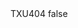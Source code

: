 <?xml version="1.0" encoding="UTF-8"?>
<CustomMetadata xmlns="http://soap.sforce.com/2006/04/metadata">
    <label>TXU404</label>
    <protected>false</protected>
</CustomMetadata>
